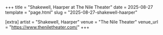 +++
title = "Shakewell, Haarper at The Nile Theater"
date = 2025-08-27
template = "page.html"
slug = "2025-08-27-shakewell-haarper"

[extra]
artist = "Shakewell, Haarper"
venue = "The Nile Theater"
venue_url = "https://www.theniletheater.com/"
+++
